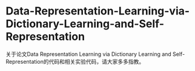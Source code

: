 # Data-Representation-Learning-via-Dictionary-Learning-and-Self-Representation
关于论文Data Representation Learning via Dictionary Learning and Self-Representation的代码和相关实验代码，请大家多多指教。
